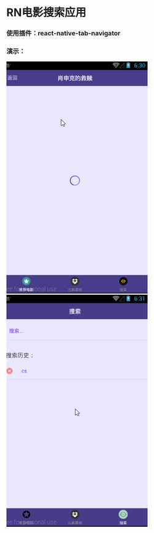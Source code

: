 # RN电影搜索应用

### 使用插件：react-native-tab-navigator

### 演示：
![](https://github.com/Away0x/rn_project/blob/master/MyDouBanMovie/1.gif)
![](https://github.com/Away0x/rn_project/blob/master/MyDouBanMovie/2.gif)
